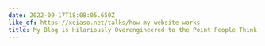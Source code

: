 ```yaml
---
date: 2022-09-17T18:08:05.650Z
like_of: https://xeiaso.net/talks/how-my-website-works
title: My Blog is Hilariously Overengineered to the Point People Think it's a Static Site 
---
```

